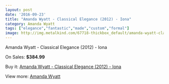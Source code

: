```yaml
---
layout: post
date: '2016-09-23'
title: "Amanda Wyatt - Classical Elegance (2012) - Iona"
category: Amanda Wyatt
tags: ["elegance","fantastic","made","custom","formal"]
image: http://img.metalkind.com/67718-thickbox_default/amanda-wyatt-classical-elegance-2012-iona.jpg
---
```

Amanda Wyatt - Classical Elegance (2012) - Iona

On Sales: **$384.99**
<a href="https://www.metalkind.com/en/amanda-wyatt/17139-amanda-wyatt-classical-elegance-2012-iona.html"><amp-img layout="responsive" width="600" height="600" src="//img.metalkind.com/67718-thickbox_default/amanda-wyatt-classical-elegance-2012-iona.jpg" alt="Amanda Wyatt - Classical Elegance (2012) - Iona 0" /></a>
<a href="https://www.metalkind.com/en/amanda-wyatt/17139-amanda-wyatt-classical-elegance-2012-iona.html"><amp-img layout="responsive" width="600" height="600" src="//img.metalkind.com/67719-thickbox_default/amanda-wyatt-classical-elegance-2012-iona.jpg" alt="Amanda Wyatt - Classical Elegance (2012) - Iona 1" /></a>
<a href="https://www.metalkind.com/en/amanda-wyatt/17139-amanda-wyatt-classical-elegance-2012-iona.html"><amp-img layout="responsive" width="600" height="600" src="//img.metalkind.com/67720-thickbox_default/amanda-wyatt-classical-elegance-2012-iona.jpg" alt="Amanda Wyatt - Classical Elegance (2012) - Iona 2" /></a>

Buy it: [Amanda Wyatt - Classical Elegance (2012) - Iona](https://www.metalkind.com/en/amanda-wyatt/17139-amanda-wyatt-classical-elegance-2012-iona.html "Amanda Wyatt - Classical Elegance (2012) - Iona")

View more: [Amanda Wyatt](https://www.metalkind.com/en/15-amanda-wyatt "Amanda Wyatt")